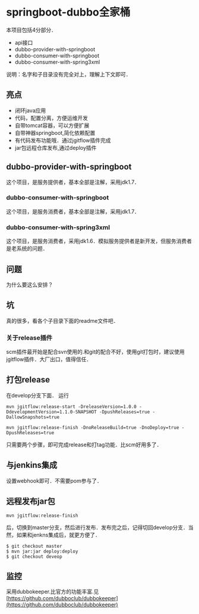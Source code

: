 # springboot-dubbo全家桶

本项目包括4分部分．
- api接口
- dubbo-provider-with-springboot
- dubbo-consumer-with-springboot
- dubbo-consumer-with-spring3xml

说明：名字和子目录没有完全对上，理解上下文即可．

## 亮点
- 闭环java应用
- 代码，配置分离，方便运维开发
- 自带tomcat容器，可以方便扩展
- 自带神器springboot,简化依赖配置
- 有代码发布功能哦．通过jgitflow插件完成
- jar包远程仓库发布,通过deploy插件
## dubbo-provider-with-springboot
这个项目，是服务提供者，基本全部是注解，采用jdk1.7．

### dubbo-consumer-with-springboot
这个项目，是服务消费者，基本全部是注解，采用jdk1.7．

### dubbo-consumer-with-spring3xml
这个项目，是服务消费者，采用jdk1.6．模拟服务提供者是新开发，但服务消费者是老系统的问题．

## 问题
为什么要这么安排？

## 坑
真的很多，看各个子目录下面的readme文件吧．

### 关于release插件
scm插件最开始是配合svn使用的.和git的配合不好，使用git打包时，建议使用jgitflow插件．大厂出口，值得信任．

## 打包release
在develop分支下面．
运行
```
mvn jgitflow:release-start -DreleaseVersion=1.0.0 -DdevelopmentVersion=1.1.0-SNAPSHOT -DpushReleases=true -DallowSnapshots=true
```

```
mvn jgitflow:release-finish -DnoReleaseBuild=true -DnoDeploy=true -DpushReleases=true
```
只需要两个步骤，即可完成release和打tag功能．比scm好用多了．


## 与jenkins集成
设置webhook即可．不需要pom参与了．

## 远程发布jar包
```
mvn jgitflow:release-finish
```
后，切换到master分支，然后进行发布．发布完之后，记得切回develop分支．当然，如果和jenkns集成后，就更方便了．

```
$ git checkout master
$ mvn jar:jar deploy:deploy
$ git checkout deveop
```

## 监控

采用dubbokeeper.比官方的功能丰富.见[https://github.com/dubboclub/dubbokeeper](https://github.com/dubboclub/dubbokeeper)
